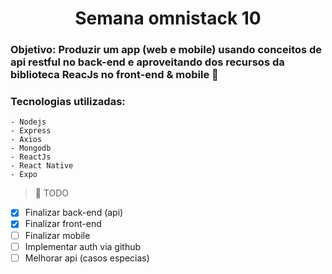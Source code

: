 # <center> Semana omnistack 10 </center>

### <strong>  Objetivo: </strong> Produzir um app (web e mobile) usando conceitos de api restful no back-end e aproveitando dos recursos da biblioteca ReacJs no front-end & mobile :purple_heart:

### Tecnologias utilizadas:
    - Nodejs
    - Express
    - Axios
    - Mongodb
    - ReactJs
    - React Native
    - Expo

> :pencil: TODO

- [x] Finalizar back-end (api)
- [x] Finalizar front-end
- [ ] Finalizar mobile
- [ ] Implementar auth via github
- [ ] Melhorar api (casos especias)
